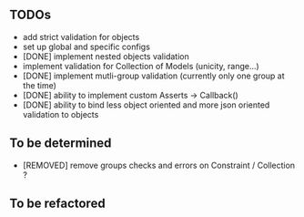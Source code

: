 ## TODOs

- add strict validation for objects
- set up global and specific configs
- [DONE] implement nested objects validation
- implement validation for Collection of Models (unicity, range...)
- [DONE] implement mutli-group validation (currently only one group at the time)
- [DONE] ability to implement custom Asserts -> Callback()
- [DONE] ability to bind less object oriented and more json oriented validation to objects

## To be determined

- [REMOVED] remove groups checks and errors on Constraint / Collection ?

## To be refactored
